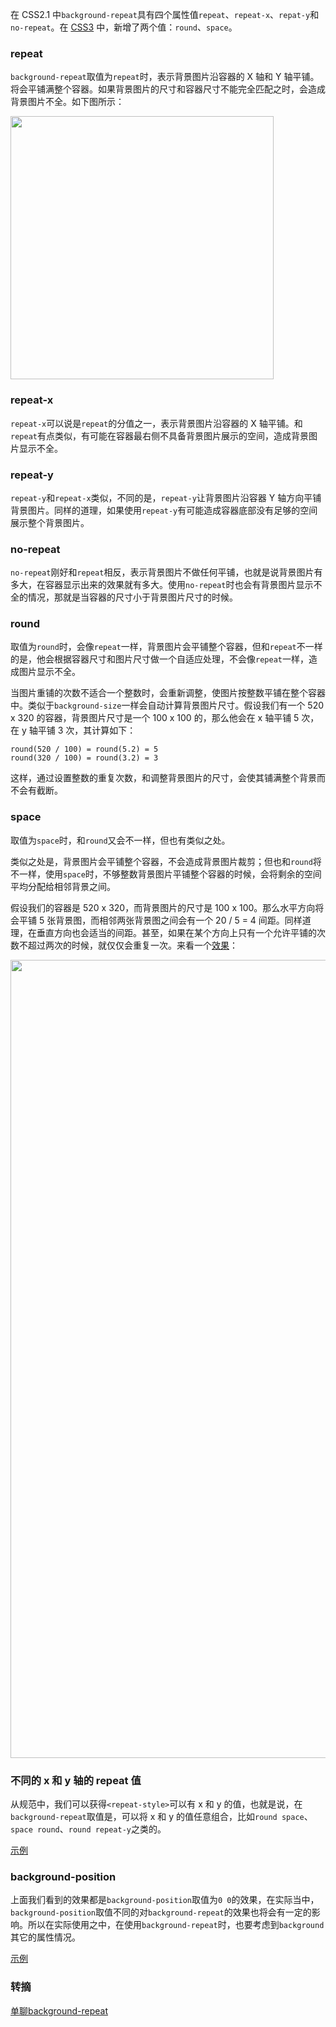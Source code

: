 在 CSS2.1 中`background-repeat`具有四个属性值`repeat`、`repeat-x`、`repat-y`和`no-repeat`。在 [CSS3](https://www.w3.org/TR/css3-background/#background-repeat) 中，新增了两个值：`round`、`space`。

### repeat
`background-repeat`取值为`repeat`时，表示背景图片沿容器的 X 轴和 Y 轴平铺。将会平铺满整个容器。如果背景图片的尺寸和容器尺寸不能完全匹配之时，会造成背景图片不全。如下图所示：

<img src="http://cnd.qiniu.lin07ux.cn/markdown/1475211450381.png" width="421"/>

### repeat-x
`repeat-x`可以说是`repeat`的分值之一，表示背景图片沿容器的 X 轴平铺。和`repeat`有点类似，有可能在容器最右侧不具备背景图片展示的空间，造成背景图片显示不全。

### repeat-y
`repeat-y`和`repeat-x`类似，不同的是，`repeat-y`让背景图片沿容器 Y 轴方向平铺背景图片。同样的道理，如果使用`repeat-y`有可能造成容器底部没有足够的空间展示整个背景图片。

### no-repeat
`no-repeat`刚好和`repeat`相反，表示背景图片不做任何平铺，也就是说背景图片有多大，在容器显示出来的效果就有多大。使用`no-repeat`时也会有背景图片显示不全的情况，那就是当容器的尺寸小于背景图片尺寸的时候。

### round
取值为`round`时，会像`repeat`一样，背景图片会平铺整个容器，但和`repeat`不一样的是，他会根据容器尺寸和图片尺寸做一个自适应处理，不会像`repeat`一样，造成图片显示不全。

当图片重铺的次数不适合一个整数时，会重新调整，使图片按整数平铺在整个容器中。类似于`background-size`一样会自动计算背景图片尺寸。假设我们有一个 520 x 320 的容器，背景图片尺寸是一个 100 x 100 的，那么他会在 x 轴平铺 5 次，在 y 轴平铺 3 次，其计算如下：

```
round(520 / 100) = round(5.2) = 5
round(320 / 100) = round(3.2) = 3
```

这样，通过设置整数的重复次数，和调整背景图片的尺寸，会使其铺满整个背景而不会有截断。

### space
取值为`space`时，和`round`又会不一样，但也有类似之处。

类似之处是，背景图片会平铺整个容器，不会造成背景图片裁剪；但也和`round`将不一样，使用`space`时，不够整数背景图片平铺整个容器的时候，会将剩余的空间平均分配给相邻背景之间。

假设我们的容器是 520 x 320，而背景图片的尺寸是 100 x 100。那么水平方向将会平铺 5 张背景图，而相邻两张背景图之间会有一个 20 / 5 = 4 间距。同样道理，在垂直方向也会适当的间距。甚至，如果在某个方向上只有一个允许平铺的次数不超过两次的时候，就仅仅会重复一次。来看一个[效果](http://codepen.io/airen/pen/ZpJLAg)：

<img src="http://cnd.qiniu.lin07ux.cn/markdown/1475213018528.png" width="1277"/>

### 不同的 x 和 y 轴的 repeat 值
从规范中，我们可以获得`<repeat-style>`可以有 x 和 y 的值，也就是说，在`background-repeat`取值是，可以将 x 和 y 的值任意组合，比如`round space`、`space round`、`round repeat-y`之类的。

[示例](http://codepen.io/airen/pen/bwAgjx)

### background-position
上面我们看到的效果都是`background-position`取值为`0 0`的效果，在实际当中，`background-position`取值不同的对`background-repeat`的效果也将会有一定的影响。所以在实际使用之中，在使用`background-repeat`时，也要考虑到`background`其它的属性情况。

[示例](http://codepen.io/airen/pen/zKdNmG)

### 转摘
[单聊background-repeat](http://www.w3cplus.com/css3/css3-background-repeat-space-round.html)


